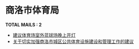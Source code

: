 # 商洛市体育局
__TOTAL MAILS : 2__
- [建议体育场室外蓝球场晚上开灯](../../categories/mails/4195.md)
- [关于切实加强商洛市城区公共体育设施建设和管理工作的建议](../../categories/mails/3286.md)